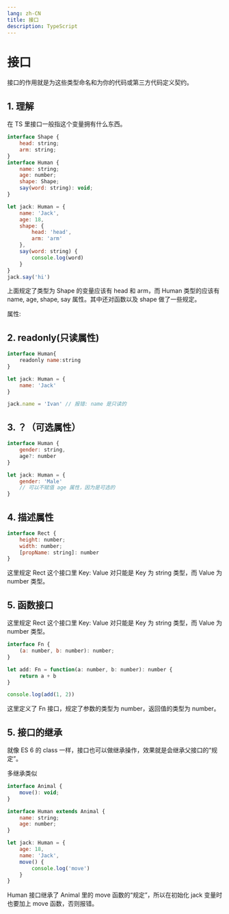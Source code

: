 ```yaml
---
lang: zh-CN
title: 接口
description: TypeScript
---
```


# 接口

接口的作用就是为这些类型命名和为你的代码或第三方代码定义契约。

## 1. 理解

在 TS 里接口一般指这个变量拥有什么东西。

```js
interface Shape {
    head: string;
    arm: string;
}
interface Human {
    name: string;
    age: number;
    shape: Shape;
    say(word: string): void;
}

let jack: Human = {
    name: 'Jack',
    age: 18,
    shape: {
        head: 'head',
        arm: 'arm'
    },
    say(word: string) {
        console.log(word)
    }
}
jack.say('hi')
```

上面规定了类型为 Shape 的变量应该有 head 和 arm，而 Human 类型的应该有 name, age, shape, say 属性。其中还对函数以及 shape 做了一些规定。

属性:

## 2. readonly(只读属性)

```js
interface Human{
    readonly name:string
}

let jack: Human = {
    name: 'Jack'
}

jack.name = 'Ivan' // 报错: name 是只读的
```

## 3. ？（可选属性）

```js
interface Human {
    gender: string,
    age?: number
}

let jack: Human = {
    gender: 'Male'
    // 可以不赋值 age 属性，因为是可选的
}
```

## 4. 描述属性

```js
interface Rect {
    height: number;
    width: number;
    [propName: string]: number
}
```

这里规定 Rect 这个接口里 Key: Value 对只能是 Key 为 string 类型，而 Value 为 number 类型。

## 5. 函数接口

这里规定 Rect 这个接口里 Key: Value 对只能是 Key 为 string 类型，而 Value 为 number 类型。

```js
interface Fn {
    (a: number, b: number): number;
}

let add: Fn = function(a: number, b: number): number {
    return a + b
}

console.log(add(1, 2))
```

这里定义了 Fn 接口，规定了参数的类型为 number，返回值的类型为 number。

## 5. 接口的继承

就像 ES 6 的 class 一样，接口也可以做继承操作，效果就是会继承父接口的“规定”。

多继承类似

```js
interface Animal {
    move(): void;
}

interface Human extends Animal {
    name: string;
    age: number;
}

let jack: Human = {
    age: 18,
    name: 'Jack',
    move() {
        console.log('move')
    }
}
```

Human 接口继承了 Animal 里的 move 函数的“规定”，所以在初始化 jack 变量时也要加上 move 函数，否则报错。